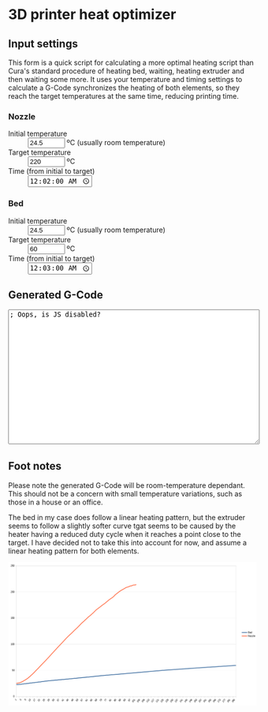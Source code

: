 3D printer heat optimizer
=========================

Input settings
--------------

This form is a quick script for calculating a more optimal heating script than Cura's standard procedure of heating bed, waiting, heating extruder and then waiting some more. It uses your temperature and timing settings to calculate a G-Code synchronizes the heating of both elements, so they reach the target temperatures at the same time, reducing printing time.

### Nozzle

<dl>
	<dt><label for="nozzleinitial">Initial temperature</label></dt>
	<dd><input id="nozzleinitial" type="number" value="24.5" style="width: 5em;" step="0.5"> ºC (usually room temperature)</dd>
	<dt><label for="nozzletarget">Target temperature</label></dt>
	<dd><input id="nozzletarget" type="number" value="220" style="width: 5em;" step="1"> ºC</dd>
	<dt><label for="nozzletime">Time</label> (from initial to target)</dt>
	<dd><input id="nozzletime" type="time" value="00:02:00" step="1"></dd>
</dl>

### Bed

<dl>
	<dt><label for="bedinitial">Initial temperature</label></dt>
	<dd><input id="bedinitial" type="number" value="24.5" style="width: 5em;" step="0.5"> ºC (usually room temperature)</dd>
	<dt><label for="bedtarget">Target temperature</label></dt>
	<dd><input id="bedtarget" type="number" value="60" style="width: 5em;" step="1"> ºC</dd>
	<dt><label for="bedtime">Time</label> (from initial to target)</dt>
	<dd><input id="bedtime" type="time" value="00:03:00" step="1"></dd>
</dl>

Generated G-Code
----------------

<textarea id="generatedcode" style="font-family: monospace; width: 100%; max-width: 100%; height: 20em;">; Oops, is JS disabled?</textarea>
<script src="calculator.js"></script>

Foot notes
----------

Please note the generated G-Code will be room-temperature dependant. This should not be a concern with small temperature variations, such as those in a house or an office.

The bed in my case does follow a linear heating pattern, but the extruder seems to follow a slightly softer curve tgat seems to be caused by the heater having a reduced duty cycle when it reaches a point close to the target. I have decided not to take this into account for now, and assume a linear heating pattern for both elements. 

![Heating graph](temperaturegraph.png)

